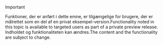 > [!IMPORTANT]
> <span data-ttu-id="abfb0-101">Funktioner, der er anført i dette emne, er tilgængelige for brugere, der er målrettet som en del af en privat eksempel-version.</span><span class="sxs-lookup"><span data-stu-id="abfb0-101">Functionality noted in this topic is available to targeted users as part of a private preview release.</span></span> <span data-ttu-id="abfb0-102">Indholdet og funktionaliteten kan ændres.</span><span class="sxs-lookup"><span data-stu-id="abfb0-102">The content and the functionality are subject to change.</span></span> 

